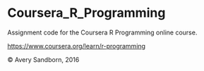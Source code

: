 # Coursera_R_Programming
Assignment code for the Coursera R Programming online course.

https://www.coursera.org/learn/r-programming

© Avery Sandborn, 2016
